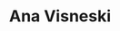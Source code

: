 ---
title: Ana Visneski
organization: AWS
talk: "Hands On Experience Extracting Meaningful OSM Data by Using Amazon Athena with AWS Public Datasets"
---